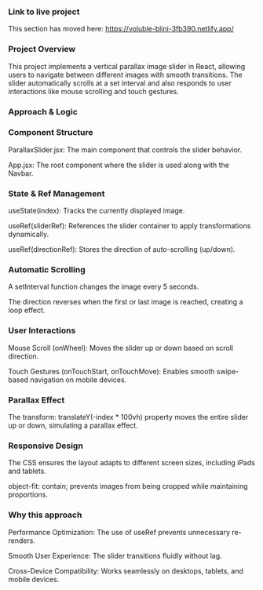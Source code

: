 ### Link to live project

This section has moved here: https://voluble-blini-3fb390.netlify.app/ 

### Project Overview

This project implements a vertical parallax image slider in React, allowing users to navigate between different images with smooth transitions. The slider automatically scrolls at a set interval and also responds to user interactions like mouse scrolling and touch gestures.

### Approach & Logic

### Component Structure

ParallaxSlider.jsx: The main component that controls the slider behavior.

App.jsx: The root component where the slider is used along with the Navbar.

### State & Ref Management

useState(index): Tracks the currently displayed image.

useRef(sliderRef): References the slider container to apply transformations dynamically.

useRef(directionRef): Stores the direction of auto-scrolling (up/down).

### Automatic Scrolling

A setInterval function changes the image every 5 seconds.

The direction reverses when the first or last image is reached, creating a loop effect.

### User Interactions

Mouse Scroll (onWheel): Moves the slider up or down based on scroll direction.

Touch Gestures (onTouchStart, onTouchMove): Enables smooth swipe-based navigation on mobile devices.

### Parallax Effect

The transform: translateY(-index * 100vh) property moves the entire slider up or down, simulating a parallax effect.

### Responsive Design

The CSS ensures the layout adapts to different screen sizes, including iPads and tablets.

object-fit: contain; prevents images from being cropped while maintaining proportions.

### Why this approach

Performance Optimization: The use of useRef prevents unnecessary re-renders.

Smooth User Experience: The slider transitions fluidly without lag.

Cross-Device Compatibility: Works seamlessly on desktops, tablets, and mobile devices.


